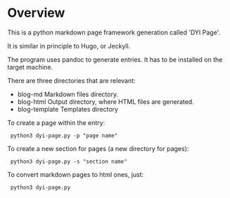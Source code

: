 
# Overview

This is a python markdown page framework generation called 'DYI Page'.

It is similar in principle to Hugo, or Jeckyll.

The program uses pandoc to generate entries. It has to be installed on the target machine.

There are three directories that are relevant:
- blog-md Markdown files directory.
- blog-html Output directory, where HTML files are generated.
- blog-template Templates directory

To create a page within the entry:
```
 python3 dyi-page.py -p "page name"
```

To create a new section for pages (a new directory for pages):
```
 python3 dyi-page.py -s "section name"
```

To convert markdown pages to html ones, just:
```
 python3 dyi-page.py
```

